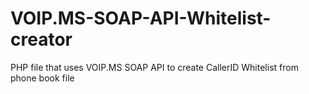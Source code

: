 # VOIP.MS-SOAP-API-Whitelist-creator
PHP file that uses VOIP.MS SOAP API to create CallerID Whitelist from phone book file
